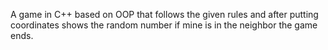 A game in C++ based on OOP that follows the given rules and after putting coordinates shows the random number if mine is in the neighbor the game ends.
